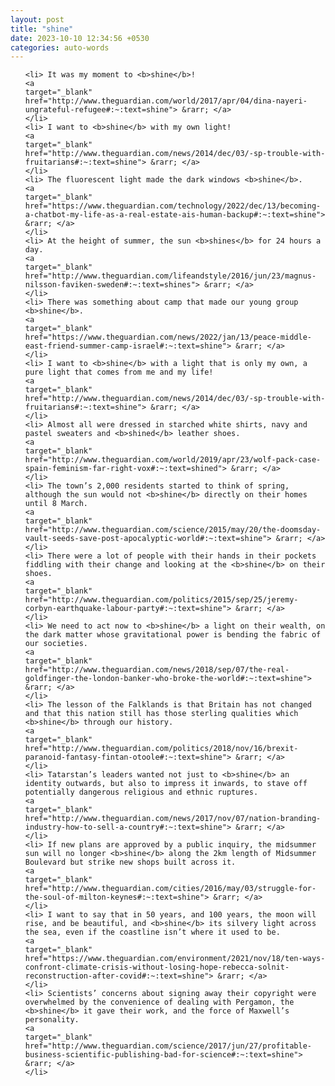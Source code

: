```yaml
---
layout: post
title: "shine"
date: 2023-10-10 12:34:56 +0530
categories: auto-words
---
```

<ol>

    <li> It was my moment to <b>shine</b>!
    <a 
    target="_blank" 
    href="http://www.theguardian.com/world/2017/apr/04/dina-nayeri-ungrateful-refugee#:~:text=shine"> &rarr; </a>
    </li>
    <li> I want to <b>shine</b> with my own light!
    <a 
    target="_blank" 
    href="http://www.theguardian.com/news/2014/dec/03/-sp-trouble-with-fruitarians#:~:text=shine"> &rarr; </a>
    </li>
    <li> The fluorescent light made the dark windows <b>shine</b>.
    <a 
    target="_blank" 
    href="https://www.theguardian.com/technology/2022/dec/13/becoming-a-chatbot-my-life-as-a-real-estate-ais-human-backup#:~:text=shine"> &rarr; </a>
    </li>
    <li> At the height of summer, the sun <b>shines</b> for 24 hours a day.
    <a 
    target="_blank" 
    href="http://www.theguardian.com/lifeandstyle/2016/jun/23/magnus-nilsson-faviken-sweden#:~:text=shines"> &rarr; </a>
    </li>
    <li> There was something about camp that made our young group <b>shine</b>.
    <a 
    target="_blank" 
    href="https://www.theguardian.com/news/2022/jan/13/peace-middle-east-friend-summer-camp-israel#:~:text=shine"> &rarr; </a>
    </li>
    <li> I want to <b>shine</b> with a light that is only my own, a pure light that comes from me and my life!
    <a 
    target="_blank" 
    href="http://www.theguardian.com/news/2014/dec/03/-sp-trouble-with-fruitarians#:~:text=shine"> &rarr; </a>
    </li>
    <li> Almost all were dressed in starched white shirts, navy and pastel sweaters and <b>shined</b> leather shoes.
    <a 
    target="_blank" 
    href="http://www.theguardian.com/world/2019/apr/23/wolf-pack-case-spain-feminism-far-right-vox#:~:text=shined"> &rarr; </a>
    </li>
    <li> The town’s 2,000 residents started to think of spring, although the sun would not <b>shine</b> directly on their homes until 8 March.
    <a 
    target="_blank" 
    href="http://www.theguardian.com/science/2015/may/20/the-doomsday-vault-seeds-save-post-apocalyptic-world#:~:text=shine"> &rarr; </a>
    </li>
    <li> There were a lot of people with their hands in their pockets fiddling with their change and looking at the <b>shine</b> on their shoes.
    <a 
    target="_blank" 
    href="http://www.theguardian.com/politics/2015/sep/25/jeremy-corbyn-earthquake-labour-party#:~:text=shine"> &rarr; </a>
    </li>
    <li> We need to act now to <b>shine</b> a light on their wealth, on the dark matter whose gravitational power is bending the fabric of our societies.
    <a 
    target="_blank" 
    href="http://www.theguardian.com/news/2018/sep/07/the-real-goldfinger-the-london-banker-who-broke-the-world#:~:text=shine"> &rarr; </a>
    </li>
    <li> The lesson of the Falklands is that Britain has not changed and that this nation still has those sterling qualities which <b>shine</b> through our history.
    <a 
    target="_blank" 
    href="http://www.theguardian.com/politics/2018/nov/16/brexit-paranoid-fantasy-fintan-otoole#:~:text=shine"> &rarr; </a>
    </li>
    <li> Tatarstan’s leaders wanted not just to <b>shine</b> an identity outwards, but also to impress it inwards, to stave off potentially dangerous religious and ethnic ruptures.
    <a 
    target="_blank" 
    href="http://www.theguardian.com/news/2017/nov/07/nation-branding-industry-how-to-sell-a-country#:~:text=shine"> &rarr; </a>
    </li>
    <li> If new plans are approved by a public inquiry, the midsummer sun will no longer <b>shine</b> along the 2km length of Midsummer Boulevard but strike new shops built across it.
    <a 
    target="_blank" 
    href="http://www.theguardian.com/cities/2016/may/03/struggle-for-the-soul-of-milton-keynes#:~:text=shine"> &rarr; </a>
    </li>
    <li> I want to say that in 50 years, and 100 years, the moon will rise, and be beautiful, and <b>shine</b> its silvery light across the sea, even if the coastline isn’t where it used to be.
    <a 
    target="_blank" 
    href="https://www.theguardian.com/environment/2021/nov/18/ten-ways-confront-climate-crisis-without-losing-hope-rebecca-solnit-reconstruction-after-covid#:~:text=shine"> &rarr; </a>
    </li>
    <li> Scientists’ concerns about signing away their copyright were overwhelmed by the convenience of dealing with Pergamon, the <b>shine</b> it gave their work, and the force of Maxwell’s personality.
    <a 
    target="_blank" 
    href="http://www.theguardian.com/science/2017/jun/27/profitable-business-scientific-publishing-bad-for-science#:~:text=shine"> &rarr; </a>
    </li>